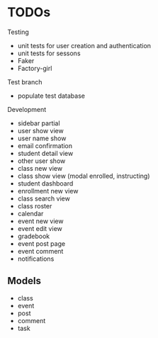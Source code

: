 # TODOs

Testing
* unit tests for user creation and authentication
* unit tests for sessons
* Faker
* Factory-girl

Test branch
* populate test database

Development
* sidebar partial
* user show view
* user name show
* email confirmation
* student detail view
* other user show
* class new view
* class show view (modal enrolled, instructing)
* student dashboard
* enrollment new view
* class search view
* class roster
* calendar
* event new view
* event edit view
* gradebook
* event post page
* event comment
* notifications

## Models
* class
* event
* post
* comment
* task
